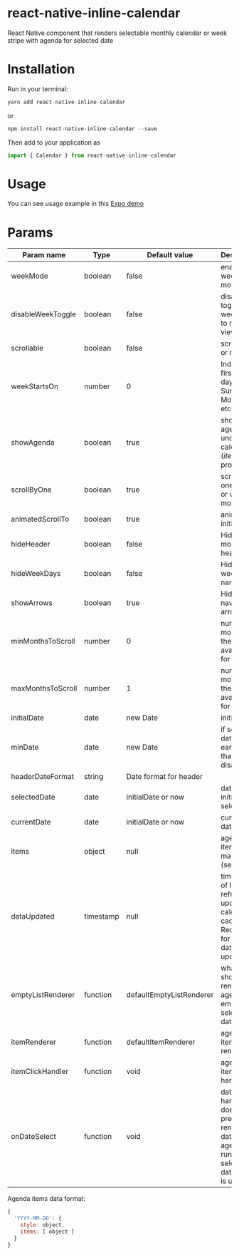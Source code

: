 # react-native-inline-calendar
React Native component that renders selectable monthly calendar or week stripe with agenda for selected date

# Installation
Run in your terminal:
```javascript
yarn add react-native-inline-calendar
```
or
```javascript
npm install react-native-inline-calendar --save
```

Then add to your application as
```javascript
import { Calendar } from react-native-inline-calendar
```

# Usage

You can see usage example in this [Expo demo](https://snack.expo.io/@ger_exciter/react-native-inline-calendar)

# Params

| Param name    | Type        | Default value | Description |
| ------------- | ----------- | ------------- | ----------- |
| weekMode  | boolean         | false | enable week stripe mode |
| disableWeekToggle | boolean | false | disable toggle from week stripe to month view |
| scrollable  | boolean       | false | scrollable or not |
| weekStartsOn  | number      | 0 | Index of the first week day, i.e. 0 - Sunday, 1 - Monday, etc. |
| showAgenda  | boolean       | true | show agenda list under the calendar (_items_ property) |
| scrollByOne | boolean       | true | scroll by one page or with momentum |
| animatedScrollTo  | boolean | true | animate initial scroll |
| hideHeader  | boolean       | false | Hide/show month header |
| hideWeekDays  | boolean     | false | Hide/show week days names |
| showArrows  | boolean       | true  | Hide/show navigation arrows |
| minMonthsToScroll | number  | 0 | number of months in the past available for scroll |
| maxMonthsToScroll | number  | 1 | number of months in the future available for scroll |
| initialDate | date          | new Date | initial date |
| minDate | date              | new Date | if set, all dates earlier than that will be disabled |
| headerDateFormat            | string  | Date format for header |
| selectedDate  | date        | initialDate or now | date, initially selected |
| currentDate | date          | initialDate or now | current date |
| items | object              | null | agenda items in map format (see below) |
| dataUpdated | timestamp     | null | timestamp of last data refresh to update calendar cache. Required for dinamic data updates |
| emptyListRenderer | function | defaultEmptyListRenderer | what should be rendered if agenda is empty for selected date |
| itemRenderer | function     | defaultItemRenderer | agenda item renderer |
| itemClickHandler | function | void | agenda item click handler |
| onDateSelect | function     | void | date select handler, doesn't prevent rendering date's agenda, runs after selected date state is updated |

Agenda items data format:
```javascript
{
  'YYYY-MM-DD': {
    style: object,
    items: [ object ] 
  } 
} 
```